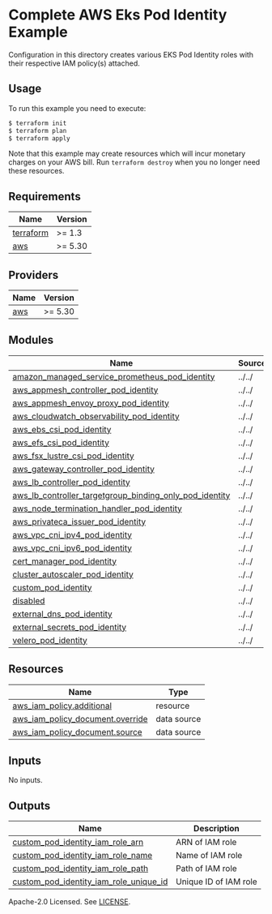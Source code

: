 # Complete AWS Eks Pod Identity Example

Configuration in this directory creates various EKS Pod Identity roles with their respective IAM policy(s) attached.

## Usage

To run this example you need to execute:

```bash
$ terraform init
$ terraform plan
$ terraform apply
```

Note that this example may create resources which will incur monetary charges on your AWS bill. Run `terraform destroy` when you no longer need these resources.

<!-- BEGINNING OF PRE-COMMIT-TERRAFORM DOCS HOOK -->
## Requirements

| Name | Version |
|------|---------|
| <a name="requirement_terraform"></a> [terraform](#requirement\_terraform) | >= 1.3 |
| <a name="requirement_aws"></a> [aws](#requirement\_aws) | >= 5.30 |

## Providers

| Name | Version |
|------|---------|
| <a name="provider_aws"></a> [aws](#provider\_aws) | >= 5.30 |

## Modules

| Name | Source | Version |
|------|--------|---------|
| <a name="module_amazon_managed_service_prometheus_pod_identity"></a> [amazon\_managed\_service\_prometheus\_pod\_identity](#module\_amazon\_managed\_service\_prometheus\_pod\_identity) | ../../ | n/a |
| <a name="module_aws_appmesh_controller_pod_identity"></a> [aws\_appmesh\_controller\_pod\_identity](#module\_aws\_appmesh\_controller\_pod\_identity) | ../../ | n/a |
| <a name="module_aws_appmesh_envoy_proxy_pod_identity"></a> [aws\_appmesh\_envoy\_proxy\_pod\_identity](#module\_aws\_appmesh\_envoy\_proxy\_pod\_identity) | ../../ | n/a |
| <a name="module_aws_cloudwatch_observability_pod_identity"></a> [aws\_cloudwatch\_observability\_pod\_identity](#module\_aws\_cloudwatch\_observability\_pod\_identity) | ../../ | n/a |
| <a name="module_aws_ebs_csi_pod_identity"></a> [aws\_ebs\_csi\_pod\_identity](#module\_aws\_ebs\_csi\_pod\_identity) | ../../ | n/a |
| <a name="module_aws_efs_csi_pod_identity"></a> [aws\_efs\_csi\_pod\_identity](#module\_aws\_efs\_csi\_pod\_identity) | ../../ | n/a |
| <a name="module_aws_fsx_lustre_csi_pod_identity"></a> [aws\_fsx\_lustre\_csi\_pod\_identity](#module\_aws\_fsx\_lustre\_csi\_pod\_identity) | ../../ | n/a |
| <a name="module_aws_gateway_controller_pod_identity"></a> [aws\_gateway\_controller\_pod\_identity](#module\_aws\_gateway\_controller\_pod\_identity) | ../../ | n/a |
| <a name="module_aws_lb_controller_pod_identity"></a> [aws\_lb\_controller\_pod\_identity](#module\_aws\_lb\_controller\_pod\_identity) | ../../ | n/a |
| <a name="module_aws_lb_controller_targetgroup_binding_only_pod_identity"></a> [aws\_lb\_controller\_targetgroup\_binding\_only\_pod\_identity](#module\_aws\_lb\_controller\_targetgroup\_binding\_only\_pod\_identity) | ../../ | n/a |
| <a name="module_aws_node_termination_handler_pod_identity"></a> [aws\_node\_termination\_handler\_pod\_identity](#module\_aws\_node\_termination\_handler\_pod\_identity) | ../../ | n/a |
| <a name="module_aws_privateca_issuer_pod_identity"></a> [aws\_privateca\_issuer\_pod\_identity](#module\_aws\_privateca\_issuer\_pod\_identity) | ../../ | n/a |
| <a name="module_aws_vpc_cni_ipv4_pod_identity"></a> [aws\_vpc\_cni\_ipv4\_pod\_identity](#module\_aws\_vpc\_cni\_ipv4\_pod\_identity) | ../../ | n/a |
| <a name="module_aws_vpc_cni_ipv6_pod_identity"></a> [aws\_vpc\_cni\_ipv6\_pod\_identity](#module\_aws\_vpc\_cni\_ipv6\_pod\_identity) | ../../ | n/a |
| <a name="module_cert_manager_pod_identity"></a> [cert\_manager\_pod\_identity](#module\_cert\_manager\_pod\_identity) | ../../ | n/a |
| <a name="module_cluster_autoscaler_pod_identity"></a> [cluster\_autoscaler\_pod\_identity](#module\_cluster\_autoscaler\_pod\_identity) | ../../ | n/a |
| <a name="module_custom_pod_identity"></a> [custom\_pod\_identity](#module\_custom\_pod\_identity) | ../../ | n/a |
| <a name="module_disabled"></a> [disabled](#module\_disabled) | ../../ | n/a |
| <a name="module_external_dns_pod_identity"></a> [external\_dns\_pod\_identity](#module\_external\_dns\_pod\_identity) | ../../ | n/a |
| <a name="module_external_secrets_pod_identity"></a> [external\_secrets\_pod\_identity](#module\_external\_secrets\_pod\_identity) | ../../ | n/a |
| <a name="module_velero_pod_identity"></a> [velero\_pod\_identity](#module\_velero\_pod\_identity) | ../../ | n/a |

## Resources

| Name | Type |
|------|------|
| [aws_iam_policy.additional](https://registry.terraform.io/providers/hashicorp/aws/latest/docs/resources/iam_policy) | resource |
| [aws_iam_policy_document.override](https://registry.terraform.io/providers/hashicorp/aws/latest/docs/data-sources/iam_policy_document) | data source |
| [aws_iam_policy_document.source](https://registry.terraform.io/providers/hashicorp/aws/latest/docs/data-sources/iam_policy_document) | data source |

## Inputs

No inputs.

## Outputs

| Name | Description |
|------|-------------|
| <a name="output_custom_pod_identity_iam_role_arn"></a> [custom\_pod\_identity\_iam\_role\_arn](#output\_custom\_pod\_identity\_iam\_role\_arn) | ARN of IAM role |
| <a name="output_custom_pod_identity_iam_role_name"></a> [custom\_pod\_identity\_iam\_role\_name](#output\_custom\_pod\_identity\_iam\_role\_name) | Name of IAM role |
| <a name="output_custom_pod_identity_iam_role_path"></a> [custom\_pod\_identity\_iam\_role\_path](#output\_custom\_pod\_identity\_iam\_role\_path) | Path of IAM role |
| <a name="output_custom_pod_identity_iam_role_unique_id"></a> [custom\_pod\_identity\_iam\_role\_unique\_id](#output\_custom\_pod\_identity\_iam\_role\_unique\_id) | Unique ID of IAM role |
<!-- END OF PRE-COMMIT-TERRAFORM DOCS HOOK -->

Apache-2.0 Licensed. See [LICENSE](https://github.com/clowdhaus/terraform-aws-eks-pod-identity/blob/main/LICENSE).
